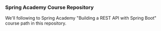 ### Spring Academy Course Repository

We'll following to Spring Academy "Building a REST API with Spring Boot" course path in this repository.